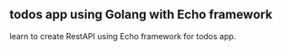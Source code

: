 ## todos app using Golang with Echo framework
learn to create RestAPI using Echo framework for todos app.
